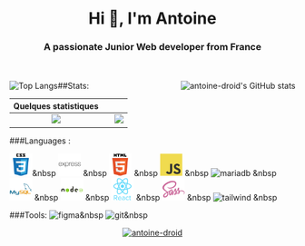 <h1 align="center">Hi 👋, I'm Antoine</h1>
<h3 align="center">A passionate Junior Web developer from France</h3>
</br>
</br>
##Stats:
    <img align="left" src="https://github-readme-stats.vercel.app/api/top-langs/?username=antoine-droid&layout=default&theme=radical" alt="Top Langs" />  
    <img align="right" src="https://github-readme-stats.vercel.app/api?username=antoine-droid&count_private=true&show_icons=true&include_all_commits=true&title_color=113dee&text_color=fcf7f7&icon_color=faf4f4&theme=solarized-dark" alt="antoine-droid's GitHub stats" /> 

| Quelques statistiques | | |
| :---: |:---:| :---:|
| ![](https://github-readme-stats.vercel.app/api/top-langs/?username=antoine-droid&theme=radical&hide_langs_below=8&count_private=true)     |  | ![](https://github-readme-stats.vercel.app/api?username=antoine-droid&show_icons=true&theme=radical&count_private=true) |

###Languages :

<img src="https://raw.githubusercontent.com/devicons/devicon/master/icons/css3/css3-original-wordmark.svg" alt="css3" width="40" height="40"/>&nbsp
<img src="https://raw.githubusercontent.com/devicons/devicon/master/icons/express/express-original-wordmark.svg" alt="express" width="40" height="40"/> &nbsp
<img src="https://raw.githubusercontent.com/devicons/devicon/master/icons/html5/html5-original-wordmark.svg" alt="html5" width="40" height="40"/> &nbsp
<img src="https://raw.githubusercontent.com/devicons/devicon/master/icons/javascript/javascript-original.svg" alt="javascript" width="40" height="40"/> &nbsp
<img src="https://www.vectorlogo.zone/logos/mariadb/mariadb-icon.svg" alt="mariadb" width="40" height="40"/> &nbsp
<img src="https://raw.githubusercontent.com/devicons/devicon/master/icons/mysql/mysql-original-wordmark.svg" alt="mysql" width="40" height="40"/> &nbsp
<img src="https://raw.githubusercontent.com/devicons/devicon/master/icons/nodejs/nodejs-original-wordmark.svg" alt="nodejs" width="40" height="40"/> &nbsp
<img src="https://raw.githubusercontent.com/devicons/devicon/master/icons/react/react-original-wordmark.svg" alt="react" width="40" height="40"/> &nbsp
<img src="https://raw.githubusercontent.com/devicons/devicon/master/icons/sass/sass-original.svg" alt="sass" width="40" height="40"/> &nbsp
<img src="https://www.vectorlogo.zone/logos/tailwindcss/tailwindcss-icon.svg" alt="tailwind" width="40" height="40"/> &nbsp

###Tools:
<img src="https://www.vectorlogo.zone/logos/figma/figma-icon.svg" alt="figma" width="40" height="40"/>&nbsp
 <img src="https://www.vectorlogo.zone/logos/git-scm/git-scm-icon.svg" alt="git" width="40" height="40"/>&nbsp
</br>
<p align="center"> <a href="https://github.com/ryo-ma/github-profile-trophy"><img src="https://github-profile-trophy.vercel.app/?username=antoine-droid" alt="antoine-droid" /></a> </p>
